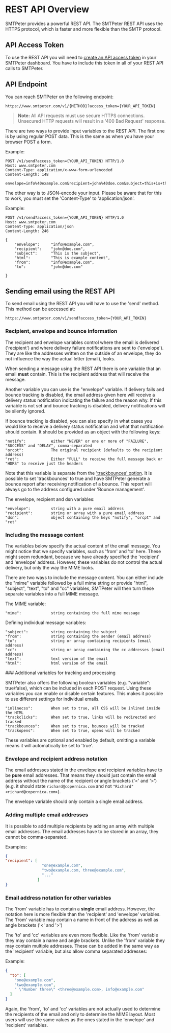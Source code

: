 # REST API Overview

SMTPeter provides a powerful REST API. The SMTPeter REST API uses
the HTTPS protocol, which is faster and more flexible than the
SMTP protocol.

## API Access Token

To use the REST API you will need to [create an API access token](copernica-docs:SMTPeter/dashboard/rest-api-token "Create REST API token documentation")
in your SMTPeter dashboard. You have to include this token in all
of your REST API calls to SMTPeter.

## API Endpoint

You can reach SMTPeter on the following endpoint:

```
https://www.smtpeter.com/v1/{METHOD}?access_token={YOUR_API_TOKEN}
```

 > **Note:** All API requests must use secure HTTPS connections. Unsecured
HTTP requests will result in a '400 Bad Request' response.

There are two ways to provide input variables to the REST API. The first one
is by using regular POST data. This is the same as when you have your browser
POST a form.

Example:
```text
POST /v1/send?access_token={YOUR_API_TOKEN} HTTP/1.0
Host: www.smtpeter.com
Content-Type: application/x-www-form-urlencoded
Content-Length: 148

envelope=info%40example.com&recipient=john%40doe.com&subject=this+is+the+subject&html=This+is+example+text&from=info%40example.com&to=john%40doe.com

```
The other way is to JSON-encode your input. Please be aware that for this
to work, you must set the 'Content-Type' to 'application/json'.

Example:
```text
POST /v1/send?access_token={YOUR_API_TOKEN} HTTP/1.0
Host: www.smtpeter.com
Content-Type: application/json
Content-Length: 246

{
    "envelope":     "info@example.com",
    "recipient":    "john@doe.com",
    "subject":      "This is the subject",
    "html":         "This is example content",
    "from":         "info@example.com",
    "to":           "john@doe.com"

}

```

## Sending email using the REST API

To send email using the REST API you will have to use the 'send' method.
This method can be accessed at:

```text
https://www.smtpeter.com/v1/send?access_token={YOUR_API_TOKEN}
```

### Recipient, envelope and bounce information

The recipient and envelope variables control where the email is delivered ('recipient')
and where delivery failure notifications are sent to ('envelope'). They are like the
addresses written on the outside of an envelope, they do not influence the way the actual
letter (email), looks.

When sending a message using the REST API there is one variable that
an email **must** contain. This is the recipient address that will
receive the message.

Another variable you can use is the "envelope" variable. If delivery fails and
bounce tracking is disabled, the email address given here will receive a delivery
status notification indicating the failure and the reason why. If this variable
is not set and bounce tracking is disabled, delivery notifications will be silently
ignored.

If bounce tracking is disabled, you can also specify in what cases you would like
to receive a delivery status notification and what that notification should contain.
It should be provided as an object with the following keys:

```text
"notify":           either "NEVER" or one or more of "FAILURE", "SUCCESS" and "DELAY", comma-separated
"orcpt":            The original recipient (defaults to the recipient address)
"ret":              Either "FULL" to receive the full message back or "HDRS" to receive just the headers
```

Note that this variable is separate from the ['trackbounces' option](#tracking-options). It is
possible to set 'trackbounces' to true and have SMTPeter generate a bounce
report after receiving notification of a bounce. This report will always go
to the address configured under 'Bounce management'.

The envelope, recipient and dsn variables:
```text
"envelope":         string with a pure email address
"recipient":        string or array with a pure email address
"dsn":              object containing the keys "notify", "orcpt" and "ret"
```

### Including the message content

The variables below specify the actual content of the email message. You might notice
that we specify variables, such as 'from' and 'to' here. These might seem redundant, because
we have already specified the 'recipient' and 'envelope' address. However, these variables
do not control the actual delivery, but only the way the MIME looks. 

There are two ways to include the message content. You can either
include the "mime" variable followed by a full mime string or provide "html",
"subject", "text", "to" and "cc" variables, SMTPeter will then turn these
separate variables into a full MIME message.

The MIME variable:
```text
"mime":             string containing the full mime message
```

Defining individual message variables:

```text
"subject":          string containing the subject
"from":             string containing the sender (email address)
"to":               string or array containing recipients (email address)
"cc":               string or array containing the cc addresses (email address)
"text":             text version of the email
"html":             html version of the email
```


###<a name="tracking-options"></a> Additional variables for tracking and processing

SMTPeter also offers the following boolean variables (e.g. "variable": true/false),
which can be included in each POST request. Using these variables you can enable or disable
certain features. This makes it possible to use different settings for individual emails.


```text
"inlinecss":        When set to true, all CSS will be inlined inside the HTML
"trackclicks":      When set to true, links will be redirected and tracked
"trackbounces":     When set to true, bounces will be tracked
"trackopens":       When set to true, opens will be tracked
```

These variables are optional and enabled by default, omitting a variable means it
will automatically be set to 'true'.



### Envelope and recipient address notation

The email addresses stated in the envelope and recipient variables have to
be **pure** email addresses. That means they should just contain the email
address without the name of the recipient or angle brackets ('<' and '>')
(e.g. it should state `richard@copernica.com` and not `"Richard" <richard@copernica.com>`).

The envelope variable should only contain a single email address.

### Adding multiple email addresses

It is possible to add multiple recipients by adding an array with multiple email addresses.
The email addresses have to be stored in an array, they cannot be comma-separated.

Examples:

```json
{
"recipient": [
                "one@example.com",
                "two@example.com, three@example.com",
                "..."
              ]
}
```

### Email address notation for other variables

The 'from' variable has to contain a **single** email address. However,
the notation here is more flexible than the 'recipient' and 'envelope'
variables. The 'from' variable may contain a name in front of the address
as well as angle brackets ('<' and '>')

The 'to' and 'cc' variables are even more flexible. Like the 'from' variable
they may contain a name and angle brackets. Unlike the 'from' variable they
may contain multiple addresses. These can be added in the same way as
the 'recipient' variable, but also allow comma separated addresses:

Example:

```json
{
  "to": [
    "one@example.com",
    "two@example.com",
    " \"Number three\" <three@example.com>, info@example.com"
  ]
}
```

Again, the 'from', 'to' and 'cc' variables are not actually used to determine
the recipients of the email and only to determine the MIME layout. Most users
will use the same values as the ones stated in the 'envelope' and 'recipient'
variables.



<!--

## Examples

@todo example

-->
